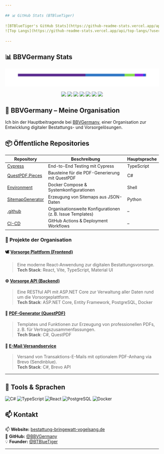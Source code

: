 ```yaml
---

## 📊 GitHub Stats (BTBlueTiger)

![BTBlueTiger's GitHub Stats](https://github-readme-stats.vercel.app/api?username=BTBlueTiger&show_icons=true&theme=radical)
![Top Langs](https://github-readme-stats.vercel.app/api/top-langs/?username=BTBlueTiger&layout=compact&theme=radical)

---
```


## 📊 BBVGermany Stats

![Languages](languages.svg)

<p align="center">
  <img src="https://img.shields.io/badge/CSharp-52.69%25-5c2d91?style=for-the-badge&logo=c-sharp" />
  <img src="https://img.shields.io/badge/TypeScript-30.57%25-3178c6?style=for-the-badge&logo=typescript" />
  <img src="https://img.shields.io/badge/Shell-7.91%25-89e051?style=for-the-badge&logo=gnu-bash" />
  <img src="https://img.shields.io/badge/YAML-6.59%25-blueviolet?style=for-the-badge&logo=yaml" />
  <img src="https://img.shields.io/badge/CSS-1.48%25-264de4?style=for-the-badge&logo=css3" />
  <img src="https://img.shields.io/badge/Python-0.69%25-3776ab?style=for-the-badge&logo=python" />
  <img src="https://img.shields.io/badge/HTML-0.07%25-e34c26?style=for-the-badge&logo=html5" />
</p>



## 🏢 BBVGermany – Meine Organisation

Ich bin der Hauptbeitragende bei [BBVGermany](https://github.com/BBVGermany), einer Organisation zur Entwicklung digitaler Bestattungs- und Vorsorgelösungen.

## 📦 Öffentliche Repositories

| Repository | Beschreibung | Hauptsprache |
|------------|--------------|---------------|
| [Cypress](https://github.com/BBVGermany/Cypress) | End-to-End Testing mit Cypress | TypeScript |
| [QuestPDF.Pieces](https://github.com/BBVGermany/QuestPDF.Pieces) | Bausteine für die PDF-Generierung mit QuestPDF | C# |
| [Environment](https://github.com/BBVGermany/Environment) | Docker Compose & Systemkonfigurationen | Shell |
| [SitemapGenerator](https://github.com/BBVGermany/SitemapGenerator) | Erzeugung von Sitemaps aus JSON-Daten | Python |
| [.github](https://github.com/BBVGermany/.github) | Organisationsweite Konfigurationen (z. B. Issue Templates) | – |
| [CI-CD](https://github.com/BBVGermany/CI-CD) | GitHub Actions & Deployment Workflows | – |


### 📌 Projekte der Organisation

#### 🕊️ [Vorsorge Plattform (Frontend)](https://github.com/BBVGermany/vorsorge-frontend)
> Eine moderne React-Anwendung zur digitalen Bestattungsvorsorge.  
**Tech Stack**: React, Vite, TypeScript, Material UI

#### ⚙️ [Vorsorge API (Backend)](https://github.com/BBVGermany/vorsorge-api)
> Eine RESTful API mit ASP.NET Core zur Verwaltung aller Daten rund um die Vorsorgeplattform.  
**Tech Stack**: ASP.NET Core, Entity Framework, PostgreSQL, Docker

#### 📄 [PDF-Generator (QuestPDF)](https://github.com/BBVGermany/questpdf-template)
> Templates und Funktionen zur Erzeugung von professionellen PDFs, z. B. für Vertragszusammenfassungen.  
**Tech Stack**: C#, QuestPDF

#### 📧 [E-Mail Versandservice](https://github.com/BBVGermany/email-service)
> Versand von Transaktions-E-Mails mit optionalem PDF-Anhang via Brevo (Sendinblue).  
**Tech Stack**: C#, Brevo API

---

## 🧰 Tools & Sprachen

![C#](https://img.shields.io/badge/C%23-239120?style=flat&logo=c-sharp&logoColor=white)
![TypeScript](https://img.shields.io/badge/TypeScript-3178c6?style=flat&logo=typescript&logoColor=white)
![React](https://img.shields.io/badge/React-61DAFB?style=flat&logo=react&logoColor=black)
![PostgreSQL](https://img.shields.io/badge/PostgreSQL-336791?style=flat&logo=postgresql&logoColor=white)
![Docker](https://img.shields.io/badge/Docker-2496ED?style=flat&logo=docker&logoColor=white)



## 📫 Kontakt

📫 **Website:** [bestattung-bringewatt-vogelsang.de](https://bestattung-bringewatt-vogelsang.de/)  
🐙 **GitHub:** [@BBVGermany](https://github.com/BBVGermany)  
💡 **Founder:** [@BTBlueTiger](https://github.com/BTBlueTiger)

---
